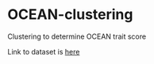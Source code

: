 # OCEAN-clustering
Clustering to determine OCEAN trait score

Link to dataset is [here](https://www.kaggle.com/tunguz/big-five-personality-test)